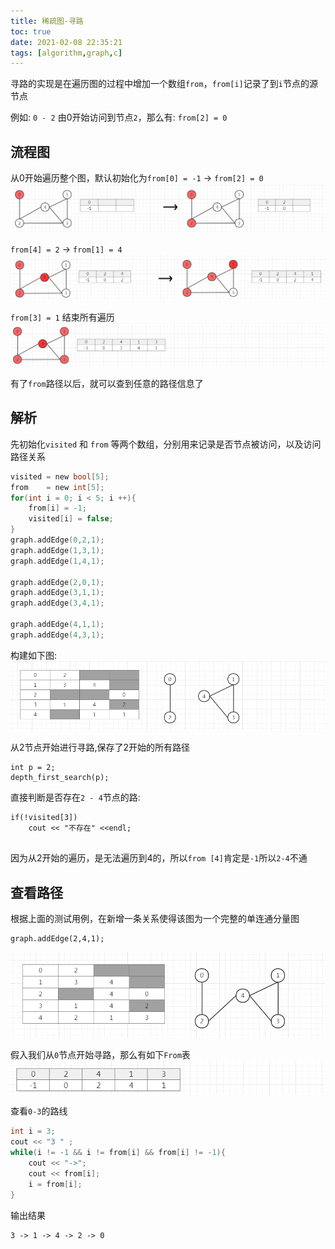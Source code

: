 ```yaml
---
title: 稀疏图-寻路
toc: true
date: 2021-02-08 22:35:21
tags: [algorithm,graph,c]
---
```

寻路的实现是在遍历图的过程中增加一个数组`from`，`from[i]`记录了到`i`节点的源节点

例如: `0 - 2` 由0开始访问到节点`2`，那么有: `from[2] = 0`
## 流程图
从0开始遍历整个图，默认初始化为`from[0] = -1` -> `from[2] = 0`
![](/images/blog/graph/HRUBODGZFS.png)

`from[4] = 2` -> `from[1] = 4`
![](/images/blog/graph/SYEZUXNABT.png)

`from[3] = 1` 结束所有遍历
![](/images/blog/graph/KHDMSBGLUU.png)

有了`from`路径以后，就可以查到任意的路径信息了



## 解析
先初始化`visited` 和  `from` 等两个数组，分别用来记录是否节点被访问，以及访问路径关系
```c
visited = new bool[5];
from    = new int[5];
for(int i = 0; i < 5; i ++){
    from[i] = -1;
    visited[i] = false;
}
graph.addEdge(0,2,1);
graph.addEdge(1,3,1);
graph.addEdge(1,4,1);

graph.addEdge(2,0,1);
graph.addEdge(3,1,1);
graph.addEdge(3,4,1);

graph.addEdge(4,1,1);
graph.addEdge(4,3,1);
```
构建如下图:
![](/images/blog/graph/UUEDFINUMZ.png)

从2节点开始进行寻路,保存了2开始的所有路径
```
int p = 2;
depth_first_search(p);
```

直接判断是否存在`2 - 4`节点的路:
```
if(!visited[3])
    cout << "不存在" <<endl;
    
```
因为从2开始的遍历，是无法遍历到4的，所以`from [4]`肯定是`-1`所以`2-4`不通

## 查看路径
根据上面的测试用例，在新增一条关系使得该图为一个完整的单连通分量图
```
graph.addEdge(2,4,1);
```
![](/images/blog/graph/WEDNUOXDLT.png)

假入我们从`0`节点开始寻路，那么有如下`From`表
![](/images/blog/graph/PTISTUAZKA.png)

查看`0-3`的路线
```c
int i = 3;
cout << "3 " ;
while(i != -1 && i != from[i] && from[i] != -1){
    cout << "->";
    cout << from[i];
    i = from[i];
}
```
输出结果
```
3 -> 1 -> 4 -> 2 -> 0
```
